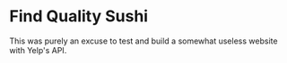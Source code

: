 # Find Quality Sushi

This was purely an excuse to test and build a somewhat useless website with Yelp's API. 
